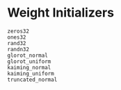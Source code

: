 # Weight Initializers

```@docs
zeros32
ones32
rand32
randn32
glorot_normal
glorot_uniform
kaiming_normal
kaiming_uniform
truncated_normal
```
